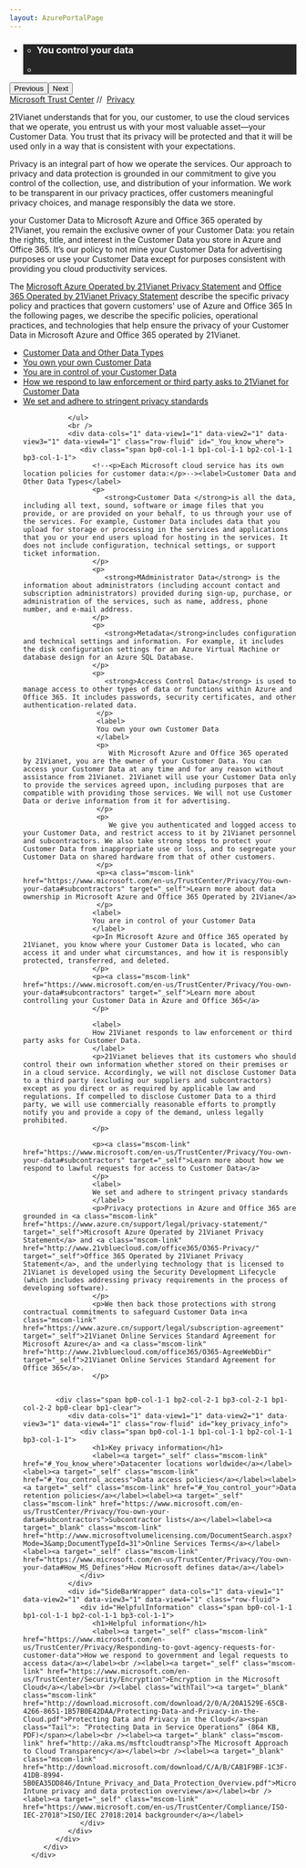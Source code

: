 ```yaml
---
layout: AzurePortalPage
---
```

<div class="row-fluid">
   <div class="span">
      <div>
         <div id="HeroWrapper" data-cols="1" data-view1="1" data-view2="1" data-view3="1" data-view4="1" class="row-fluid wider hero grid-container">
            <div class="span bp0-col-1-1 bp1-col-1-1 bp2-col-1-1 bp3-col-1-1">
               <div bi:type="slideshow" class="slideshow slideshow-hero hero" xmlns:bi="urn:schemas-microsoft-com:mscom:bi">
                  <ul bi:type="list" class="slides">
                     <li id="slide-1" bi:index="0" selectBi="">
                        <div class="heroitem light-foreground" bi:type="heroitem">
                           <div class="media" bi:parenttitle="t1">
                              <a href="" bi:track="False" bi:titleflag="t1" bi:index="0">
                                 <div data-picture="" data-alt="You are in control of your data" data-disable-swap-below="">
                                    <div data-src="https://c.s-microsoft.com/en-us/CMSImages/MS_TrustCenter_Privacy_Header.jpg?version=dc9c5b9b-c334-7922-892a-15c2cd65053d"></div>
                                    <noscript></noscript>
                                 </div>
                              </a>
                           </div>
                           <div class="text" bi:type="cta">
                              <div class="text-container">
                                 <div class="box" style="background: rgba(0,0,0,.85); color: #FFFFFF;">
                                    <ul bi:type="list" class="headerCaption subpageHeaderCaption">
                                       <li class="box-title">
                                          <h3 class="box-title" bi:type="title" bi:title="t1" style="color: #FFFFFF;">You control your data</h3>
                                       </li>
                                       <li class="box-actions box-description"><a target="_self" class="mscom-link" href=""></a></li>
                                    </ul>
                                 </div>
                              </div>
                           </div>
                        </div>
                     </li>
                  </ul>
                  <div class="navigation international" bi:track="false">
                     <div class="grid-container settop" data-title-text="Go To Slide "></div>
                  </div>
                  <div class="prev-next" bi:track="false"><button class="prev"><span class="icon-left" aria-hidden="true"></span><span class="screen-reader-text">Previous</span></button><button class="next"><span class="icon-right" aria-hidden="true"></span><span class="screen-reader-text">Next</span></button></div>
                  <div id="play-pause" class="play-pause" style="display:none">
                     <div class="pause"><button id="pauseButton" class="pause_button"><span class="icon-pause" aria-hidden="true"></span><span class="screen-reader-text">Pause</span></button></div>
                     <div class="play"><button id="playButton" class="play_button"><span class="icon-play" aria-hidden="true"></span><span class="screen-reader-text">Play</span></button></div>
                  </div>
               </div>
            </div>
         </div>
         <div id="BreadcrumbWrapper" data-cols="1" data-view1="1" data-view2="1" data-view3="1" data-view4="1" class="row-fluid grid-container mscom-grid-container breadcrumbs">
            <div class="span bp0-col-1-1 bp1-col-1-1 bp2-col-1-1 bp3-col-1-1"><a target="_self" class="mscom-link" href="https://www.microsoft.com/en-us/TrustCenter/default.aspx">Microsoft Trust Center</a> // 
               <a target="_self" class="mscom-link" href="https://www.microsoft.com/en-us/TrustCenter/Privacy/default.aspx">Privacy</a> 
            </div>
         </div>
         <div id="ContentWrapper" data-cols="2" data-view1="1" data-view2="2" data-view3="2" data-view4="2" class="row-fluid subpageBody">
            <div class="span bp0-col-1-1 bp2-col-2-1 bp3-col-2-1 bp1-col-2-2">
               <p>21Vianet understands that for you, our customer, to use the cloud services that we operate, you entrust us with your most valuable asset—your Customer Data. You trust that its privacy will be protected and that it will be used only in a way that is consistent with your expectations.
               </p>
               <p>Privacy is an integral part of how we operate the services. Our approach to privacy and data protection is grounded in our commitment to give you control of the collection, use, and distribution of your information. We work to be transparent in our privacy practices, offer customers meaningful privacy choices, and manage responsibly the data we store.
               </p>
               <p> your Customer Data to Microsoft Azure and Office 365 operated by 21Vianet, you remain the exclusive owner of your Customer Data: you retain the rights, title, and interest in the Customer Data you store in Azure and Office 365. It’s our policy to not mine your Customer Data for advertising purposes or use your Customer Data except for purposes consistent with providing you cloud productivity services.
               </p>
               <p>The
                  <a target="_self" class="mscom-link" href="https://www.azure.cn/support/legal/privacy-statement/">Microsoft Azure Operated by 21Vianet Privacy Statement</a> and <a target="_self" class="mscom-link" href="http://www.21vbluecloud.com/office365/O365-Privacy/">Office 365 Operated by 21Vianet Privacy Statement</a> describe the specific privacy policy and practices that govern customers' use of Azure and Office 365 
In the following pages, we describe the specific policies, operational practices, and technologies that help ensure the privacy of your Customer Data in Microsoft Azure and Office 365 operated by 21Vianet.
               </p>
               <!--<p>The Microsoft commitment to the privacy of your customer data is backed by our adoption of the world’s first international
                  code of practice for cloud privacy, ISO/IEC 27018. Reputable third-party auditors have independently verified that in-scope
                  Microsoft enterprise cloud services align with the ISO 27018 code of practice for the protection of personally identifiable
                  information in the public cloud. Adherence also ensures transparency about our policies regarding the return, transfer,
                  and deletion of personal information you store in our datacenters.</p>-->
               <ul>
                  <li><a target="_self" class="mscom-link" href="#_You_know_where"> Customer Data and Other Data Types</a></li>
                  <li><a target="_self" class="mscom-link" href="#_You_control_access">You own your own Customer Data</a></li>
                  <li><a target="_self" class="mscom-link" href="#_You_control_your">You are in control of your Customer Data</a></li>
                  <li><a target="_self" class="mscom-link" href="#_You_have_options">How we respond to law enforcement or third party asks to 21Vianet for Customer Data</a></li>
                  <li><a target="_self" class="mscom-link" href="#_You_have_options">We set and adhere to stringent privacy standards</a></li>
                  
               </ul>
               <br />
               <div data-cols="1" data-view1="1" data-view2="1" data-view3="1" data-view4="1" class="row-fluid" id="_You_know_where">
                  <div class="span bp0-col-1-1 bp1-col-1-1 bp2-col-1-1 bp3-col-1-1">
                     <!--<p>Each Microsoft cloud service has its own location policies for customer data:</p>--><label>Customer Data and Other Data Types</label>
                     <p>
                        <strong>Customer Data </strong>is all the data, including all text, sound, software or image files that you provide, or are provided on your behalf, to us through your use of the services. For example, Customer Data includes data that you upload for storage or processing in the services and applications that you or your end users upload for hosting in the services. It does not include configuration, technical settings, or support ticket information.
                     </p>
                     <p>
                        <strong>MAdministrator Data</strong> is the information about administrators (including account contact and subscription administrators) provided during sign-up, purchase, or administration of the services, such as name, address, phone number, and e-mail address. 
                     </p>
                     <p>
                        <strong>Metadata</strong>includes configuration and technical settings and information. For example, it includes the disk configuration settings for an Azure Virtual Machine or database design for an Azure SQL Database.
                     </p>
                     <p>
                        <strong>Access Control Data</strong> is used to manage access to other types of data or functions within Azure and Office 365. It includes passwords, security certificates, and other authentication-related data.
                      </p>
                      <label>
                      You own your own Customer Data
                      </label>
                      <p>
                         With Microsoft Azure and Office 365 operated by 21Vianet, you are the owner of your Customer Data. You can access your Customer Data at any time and for any reason without assistance from 21Vianet. 21Vianet will use your Customer Data only to provide the services agreed upon, including purposes that are compatible with providing those services. We will not use Customer Data or derive information from it for advertising.
                      </p>
                      <p>
                         We give you authenticated and logged access to your Customer Data, and restrict access to it by 21Vianet personnel and subcontractors. We also take strong steps to protect your Customer Data from inappropriate use or loss, and to segregate your Customer Data on shared hardware from that of other customers.
                      </p>
                      <p><a class="mscom-link" href="https://www.microsoft.com/en-us/TrustCenter/Privacy/You-own-your-data#subcontractors" target="_self">Learn more about data ownership in Microsoft Azure and Office 365 Operated by 21Viane</a>
                      </p>
                     <label>
                     You are in control of your Customer Data
                     </label>
                     <p>In Microsoft Azure and Office 365 operated by 21Vianet, you know where your Customer Data is located, who can access it and under what circumstances, and how it is responsibly protected, transferred, and deleted. 
                     </p>
                     <p><a class="mscom-link" href="https://www.microsoft.com/en-us/TrustCenter/Privacy/You-own-your-data#subcontractors" target="_self">Learn more about controlling your Customer Data in Azure and Office 365</a>
                     </p>
      
                     <label>
                     How 21Vianet responds to law enforcement or third party asks for Customer Data.
                     </label>
                     <p>21Vianet believes that its customers who should control their own information whether stored on their premises or in a cloud service. Accordingly, we will not disclose Customer Data to a third party (excluding our suppliers and subcontractors) except as you direct or as required by applicable law and regulations. If compelled to disclose Customer Data to a third party, we will use commercially reasonable efforts to promptly notify you and provide a copy of the demand, unless legally prohibited.
                     </p>
                     
                     <p><a class="mscom-link" href="https://www.microsoft.com/en-us/TrustCenter/Privacy/You-own-your-data#subcontractors" target="_self">Learn more about how we respond to lawful requests for access to Customer Data</a>
                     </p>
                     <label>
                     We set and adhere to stringent privacy standards
                     </label>
                     <p>Privacy protections in Azure and Office 365 are grounded in <a class="mscom-link" href="https://www.azure.cn/support/legal/privacy-statement/" target="_self">Microsoft Azure Operated by 21Vianet Privacy Statement</a> and <a class="mscom-link" href="http://www.21vbluecloud.com/office365/O365-Privacy/" target="_self">Office 365 Operated by 21Vianet Privacy Statement</a>, and the underlying technology that is licensed to 21Vianet is developed using the Security Development Lifecycle (which includes addressing privacy requirements in the process of developing software).
                     </p>
                     <p>We then back those protections with strong contractual commitments to safeguard Customer Data in<a class="mscom-link" href="https://www.azure.cn/support/legal/subscription-agreement" target="_self">21Vianet Online Services Standard Agreement for Microsoft Azure</a> and <a class="mscom-link" href="http://www.21vbluecloud.com/office365/O365-AgreeWebDir" target="_self">21Vianet Online Services Standard Agreement for Office 365</a>.
                     </p>
                      
                                
            <div class="span bp0-col-1-1 bp2-col-2-1 bp3-col-2-1 bp1-col-2-2 bp0-clear bp1-clear">
               <div data-cols="1" data-view1="1" data-view2="1" data-view3="1" data-view4="1" class="row-fluid" id="key_privacy_info">
                  <div class="span bp0-col-1-1 bp1-col-1-1 bp2-col-1-1 bp3-col-1-1">
                     <h1>Key privacy information</h1>
                     <label><a target="_self" class="mscom-link" href="#_You_know_where">Datacenter locations worldwide</a></label><label><a target="_self" class="mscom-link" href="#_You_control_access">Data access policies</a></label><label><a target="_self" class="mscom-link" href="#_You_control_your">Data retention policies</a></label><label><a target="_self" class="mscom-link" href="https://www.microsoft.com/en-us/TrustCenter/Privacy/You-own-your-data#subcontractors">Subcontractor lists</a></label><label><a target="_blank" class="mscom-link" href="http://www.microsoftvolumelicensing.com/DocumentSearch.aspx?Mode=3&amp;DocumentTypeId=31">Online Services Terms</a></label><label><a target="_self" class="mscom-link" href="https://www.microsoft.com/en-us/TrustCenter/Privacy/You-own-your-data#How_MS_Defines">How Microsoft defines data</a></label>
                  </div>
               </div>
               <div id="SideBarWrapper" data-cols="1" data-view1="1" data-view2="1" data-view3="1" data-view4="1" class="row-fluid">
                  <div id="HelpfulInformation" class="span bp0-col-1-1 bp1-col-1-1 bp2-col-1-1 bp3-col-1-1">
                     <h1>Helpful information</h1>
                     <label><a target="_self" class="mscom-link" href="https://www.microsoft.com/en-us/TrustCenter/Privacy/Responding-to-govt-agency-requests-for-customer-data">How we respond to government and legal requests to access data</a></label><br /><label><a target="_self" class="mscom-link" href="https://www.microsoft.com/en-us/TrustCenter/Security/Encryption">Encryption in the Microsoft Cloud</a></label><br /><label class="withTail"><a target="_blank" class="mscom-link" href="http://download.microsoft.com/download/2/0/A/20A1529E-65CB-4266-8651-1B57B0E42DAA/Protecting-Data-and-Privacy-in-the-Cloud.pdf">Protecting Data and Privacy in the Cloud</a><span class="Tail">: “Protecting Data in Service Operations” (864 KB, PDF)</span></label><br /><label><a target="_blank" class="mscom-link" href="http://aka.ms/msftcloudtransp">The Microsoft Approach to Cloud Transparency</a></label><br /><label><a target="_blank" class="mscom-link" href="http://download.microsoft.com/download/C/A/B/CAB1F9BF-1C3F-41DB-8994-5B0EA35DD846/Intune_Privacy_and_Data_Protection_Overview.pdf">Microsoft Intune privacy and data protection overview</a></label><br /><label><a target="_self" class="mscom-link" href="https://www.microsoft.com/en-us/TrustCenter/Compliance/ISO-IEC-27018">ISO/IEC 27018:2014 backgrounder</a></label>
                  </div>
               </div>
            </div>
         </div>
      </div>
   </div>
</div>
<div class="row-fluid" data-view4="1" data-view3="1" data-view2="1" data-view1="1" data-cols="1">
   <div class="span bp0-col-1-1 bp1-col-1-1 bp2-col-1-1 bp3-col-1-1"></div>
</div>
